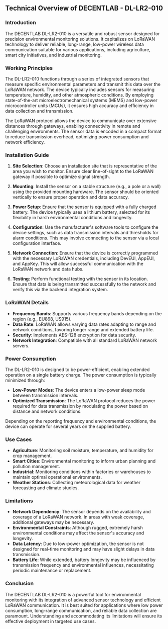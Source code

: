 ## Technical Overview of DECENTLAB - DL-LR2-010

### Introduction

The DECENTLAB DL-LR2-010 is a versatile and robust sensor designed for precision environmental monitoring solutions. It capitalizes on LoRaWAN technology to deliver reliable, long-range, low-power wireless data communication suitable for various applications, including agriculture, smart city initiatives, and industrial monitoring.

### Working Principles

The DL-LR2-010 functions through a series of integrated sensors that measure specific environmental parameters and transmit this data over the LoRaWAN network. The device typically includes sensors for measuring temperature, humidity, and other atmospheric conditions. By employing state-of-the-art microelectromechanical systems (MEMS) and low-power microcontroller units (MCUs), it ensures high accuracy and efficiency in data collection and transmission.

The LoRaWAN protocol allows the device to communicate over extensive distances through gateways, enabling connectivity in remote and challenging environments. The sensor data is encoded in a compact format to reduce transmission overhead, optimizing power consumption and network efficiency.

### Installation Guide

1. **Site Selection**: Choose an installation site that is representative of the area you wish to monitor. Ensure clear line-of-sight to the LoRaWAN gateway if possible to optimize signal strength.

2. **Mounting**: Install the sensor on a stable structure (e.g., a pole or a wall) using the provided mounting hardware. The sensor should be oriented vertically to ensure proper operation and data accuracy.

3. **Power Setup**: Ensure that the sensor is equipped with a fully charged battery. The device typically uses a lithium battery, selected for its flexibility in harsh environmental conditions and longevity.

4. **Configuration**: Use the manufacturer's software tools to configure the device settings, such as data transmission intervals and thresholds for alarm conditions. This may involve connecting to the sensor via a local configuration interface.

5. **Network Connection**: Ensure that the device is correctly programmed with the necessary LoRaWAN credentials, including DevEUI, AppEUI, and AppKey. This will allow successful communication with the LoRaWAN network and data hubs.

6. **Testing**: Perform functional testing with the sensor in its location. Ensure that data is being transmitted successfully to the network and verify this via the backend integration system.

### LoRaWAN Details

- **Frequency Bands**: Supports various frequency bands depending on the region (e.g., EU868, US915).
- **Data Rate**: LoRaWAN allows varying data rates adapting to range and network conditions, favoring longer range and extended battery life.
- **Security**: Implements AES-128 encryption for data security.
- **Network Integration**: Compatible with all standard LoRaWAN network servers.

### Power Consumption

The DL-LR2-010 is designed to be power-efficient, enabling extended operation on a single battery charge. The power consumption is typically minimized through:

- **Low-Power Modes**: The device enters a low-power sleep mode between transmission intervals.
- **Optimized Transmission**: The LoRaWAN protocol reduces the power required for data transmission by modulating the power based on distance and network conditions.

Depending on the reporting frequency and environmental conditions, the device can operate for several years on the supplied battery.

### Use Cases

- **Agriculture**: Monitoring soil moisture, temperature, and humidity for crop management.
- **Smart Cities**: Environmental monitoring to inform urban planning and pollution management.
- **Industrial**: Monitoring conditions within factories or warehouses to maintain optimal operational environments.
- **Weather Stations**: Collecting meteorological data for weather forecasting and climate studies.

### Limitations

- **Network Dependency**: The sensor depends on the availability and coverage of a LoRaWAN network. In areas with weak coverage, additional gateways may be necessary.
- **Environmental Constraints**: Although rugged, extremely harsh environmental conditions may affect the sensor's accuracy and longevity.
- **Data Latency**: Due to low-power optimization, the sensor is not designed for real-time monitoring and may have slight delays in data transmission.
- **Battery Life**: While extended, battery longevity may be influenced by transmission frequency and environmental influences, necessitating periodic maintenance or replacement.

### Conclusion

The DECENTLAB DL-LR2-010 is a powerful tool for environmental monitoring with its integration of advanced sensor technology and efficient LoRaWAN communication. It is best suited for applications where low power consumption, long-range communication, and reliable data collection are paramount. Understanding and accommodating its limitations will ensure its effective deployment in targeted use cases.